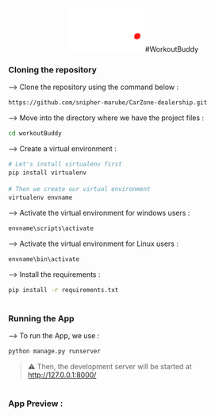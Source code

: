 <div  align="center">
  <img width="30%" src="https://github.com/snipher-marube/workoutBuddy/blob/master/static/images/img/logo.png">
  #WorkoutBuddy
</div>


### Cloning the repository

--> Clone the repository using the command below :
```bash
https://github.com/snipher-marube/CarZone-dealership.git

```

--> Move into the directory where we have the project files : 
```bash
cd workoutBuddy

```

--> Create a virtual environment :
```bash
# Let's install virtualenv first
pip install virtualenv

# Then we create our virtual environment
virtualenv envname

```

--> Activate the virtual environment for windows users :
```bash
envname\scripts\activate

```

--> Activate the virtual environment for Linux users :
```bash
envname\bin\activate

```

--> Install the requirements :
```bash
pip install -r requirements.txt

```

#

### Running the App

--> To run the App, we use :
```bash
python manage.py runserver

```

> ⚠ Then, the development server will be started at http://127.0.0.1:8000/

#

### App Preview :





